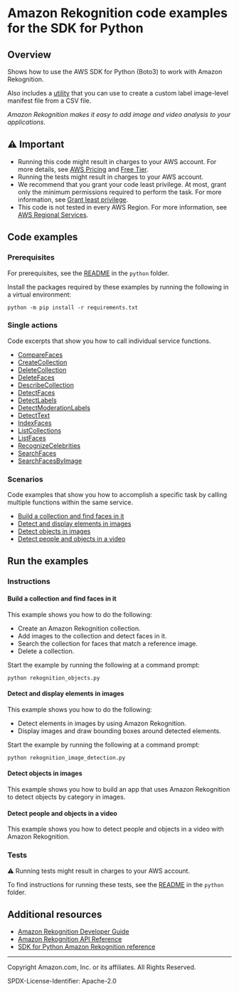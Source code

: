 # Amazon Rekognition code examples for the SDK for Python

## Overview

Shows how to use the AWS SDK for Python (Boto3) to work with Amazon Rekognition.

<!--custom.overview.start-->
Also includes a [utility](custom_labels_csv_to_manifest.py) that you can use to create a custom label image-level manifest
file from a CSV file.
<!--custom.overview.end-->

_Amazon Rekognition makes it easy to add image and video analysis to your applications._

## ⚠ Important

* Running this code might result in charges to your AWS account. For more details, see [AWS Pricing](https://aws.amazon.com/pricing/) and [Free Tier](https://aws.amazon.com/free/).
* Running the tests might result in charges to your AWS account.
* We recommend that you grant your code least privilege. At most, grant only the minimum permissions required to perform the task. For more information, see [Grant least privilege](https://docs.aws.amazon.com/IAM/latest/UserGuide/best-practices.html#grant-least-privilege).
* This code is not tested in every AWS Region. For more information, see [AWS Regional Services](https://aws.amazon.com/about-aws/global-infrastructure/regional-product-services).

<!--custom.important.start-->
<!--custom.important.end-->

## Code examples

### Prerequisites

For prerequisites, see the [README](../../README.md#Prerequisites) in the `python` folder.

Install the packages required by these examples by running the following in a virtual environment:

```
python -m pip install -r requirements.txt
```

<!--custom.prerequisites.start-->
<!--custom.prerequisites.end-->

### Single actions

Code excerpts that show you how to call individual service functions.

- [CompareFaces](rekognition_image_detection.py#L117)
- [CreateCollection](rekognition_collections.py#L323)
- [DeleteCollection](rekognition_collections.py#L111)
- [DeleteFaces](rekognition_collections.py#L280)
- [DescribeCollection](rekognition_collections.py#L84)
- [DetectFaces](rekognition_image_detection.py#L96)
- [DetectLabels](rekognition_image_detection.py#L156)
- [DetectModerationLabels](rekognition_image_detection.py#L178)
- [DetectText](rekognition_image_detection.py#L207)
- [IndexFaces](rekognition_collections.py#L126)
- [ListCollections](rekognition_collections.py#L346)
- [ListFaces](rekognition_collections.py#L167)
- [RecognizeCelebrities](rekognition_image_detection.py#L226)
- [SearchFaces](rekognition_collections.py#L241)
- [SearchFacesByImage](rekognition_collections.py#L193)

### Scenarios

Code examples that show you how to accomplish a specific task by calling multiple
functions within the same service.

- [Build a collection and find faces in it](rekognition_objects.py)
- [Detect and display elements in images](rekognition_image_detection.py)
- [Detect objects in images](../../cross_service/photo_analyzer)
- [Detect people and objects in a video](../../example_code/rekognition)


<!--custom.examples.start-->
<!--custom.examples.end-->

## Run the examples

### Instructions


<!--custom.instructions.start-->
<!--custom.instructions.end-->



#### Build a collection and find faces in it

This example shows you how to do the following:

- Create an Amazon Rekognition collection.
- Add images to the collection and detect faces in it.
- Search the collection for faces that match a reference image.
- Delete a collection.

<!--custom.scenario_prereqs.rekognition_Usage_FindFacesInCollection.start-->
<!--custom.scenario_prereqs.rekognition_Usage_FindFacesInCollection.end-->

Start the example by running the following at a command prompt:

```
python rekognition_objects.py
```


<!--custom.scenarios.rekognition_Usage_FindFacesInCollection.start-->
<!--custom.scenarios.rekognition_Usage_FindFacesInCollection.end-->

#### Detect and display elements in images

This example shows you how to do the following:

- Detect elements in images by using Amazon Rekognition.
- Display images and draw bounding boxes around detected elements.

<!--custom.scenario_prereqs.rekognition_Usage_DetectAndDisplayImage.start-->
<!--custom.scenario_prereqs.rekognition_Usage_DetectAndDisplayImage.end-->

Start the example by running the following at a command prompt:

```
python rekognition_image_detection.py
```


<!--custom.scenarios.rekognition_Usage_DetectAndDisplayImage.start-->
<!--custom.scenarios.rekognition_Usage_DetectAndDisplayImage.end-->

#### Detect objects in images

This example shows you how to build an app that uses Amazon Rekognition to detect objects by category in images.


<!--custom.scenario_prereqs.cross_RekognitionPhotoAnalyzer.start-->
<!--custom.scenario_prereqs.cross_RekognitionPhotoAnalyzer.end-->


<!--custom.scenarios.cross_RekognitionPhotoAnalyzer.start-->
<!--custom.scenarios.cross_RekognitionPhotoAnalyzer.end-->

#### Detect people and objects in a video

This example shows you how to detect people and objects in a video with Amazon Rekognition.


<!--custom.scenario_prereqs.cross_RekognitionVideoDetection.start-->
<!--custom.scenario_prereqs.cross_RekognitionVideoDetection.end-->


<!--custom.scenarios.cross_RekognitionVideoDetection.start-->
<!--custom.scenarios.cross_RekognitionVideoDetection.end-->

### Tests

⚠ Running tests might result in charges to your AWS account.


To find instructions for running these tests, see the [README](../../README.md#Tests)
in the `python` folder.



<!--custom.tests.start-->
<!--custom.tests.end-->

## Additional resources

- [Amazon Rekognition Developer Guide](https://docs.aws.amazon.com/rekognition/latest/dg/what-is.html)
- [Amazon Rekognition API Reference](https://docs.aws.amazon.com/rekognition/latest/APIReference/Welcome.html)
- [SDK for Python Amazon Rekognition reference](https://boto3.amazonaws.com/v1/documentation/api/latest/reference/services/rekognition.html)

<!--custom.resources.start-->
<!--custom.resources.end-->

---

Copyright Amazon.com, Inc. or its affiliates. All Rights Reserved.

SPDX-License-Identifier: Apache-2.0